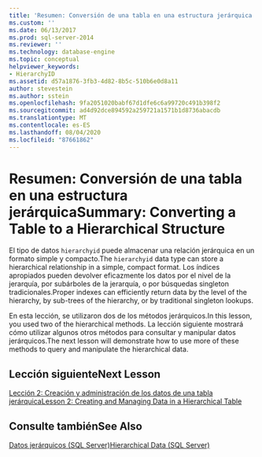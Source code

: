 ```yaml
---
title: 'Resumen: Conversión de una tabla en una estructura jerárquica | Microsoft Docs'
ms.custom: ''
ms.date: 06/13/2017
ms.prod: sql-server-2014
ms.reviewer: ''
ms.technology: database-engine
ms.topic: conceptual
helpviewer_keywords:
- HierarchyID
ms.assetid: d57a1876-3fb3-4d82-8b5c-510b6e0d8a11
author: stevestein
ms.author: sstein
ms.openlocfilehash: 9fa2051020babf67d1dfe6c6a99720c491b398f2
ms.sourcegitcommit: ad4d92dce894592a259721a1571b1d8736abacdb
ms.translationtype: MT
ms.contentlocale: es-ES
ms.lasthandoff: 08/04/2020
ms.locfileid: "87661862"
---
```

# <a name="summary-converting-a-table-to-a-hierarchical-structure"></a><span data-ttu-id="503c3-102">Resumen: Conversión de una tabla en una estructura jerárquica</span><span class="sxs-lookup"><span data-stu-id="503c3-102">Summary: Converting a Table to a Hierarchical Structure</span></span>
  <span data-ttu-id="503c3-103">El tipo de datos `hierarchyid` puede almacenar una relación jerárquica en un formato simple y compacto.</span><span class="sxs-lookup"><span data-stu-id="503c3-103">The `hierarchyid` data type can store a hierarchical relationship in a simple, compact format.</span></span> <span data-ttu-id="503c3-104">Los índices apropiados pueden devolver eficazmente los datos por el nivel de la jerarquía, por subárboles de la jerarquía, o por búsquedas singleton tradicionales.</span><span class="sxs-lookup"><span data-stu-id="503c3-104">Proper indexes can efficiently return data by the level of the hierarchy, by sub-trees of the hierarchy, or by traditional singleton lookups.</span></span>  
  
 <span data-ttu-id="503c3-105">En esta lección, se utilizaron dos de los métodos jerárquicos.</span><span class="sxs-lookup"><span data-stu-id="503c3-105">In this lesson, you used two of the hierarchical methods.</span></span> <span data-ttu-id="503c3-106">La lección siguiente mostrará cómo utilizar algunos otros métodos para consultar y manipular datos jerárquicos.</span><span class="sxs-lookup"><span data-stu-id="503c3-106">The next lesson will demonstrate how to use more of these methods to query and manipulate the hierarchical data.</span></span>  
  
## <a name="next-lesson"></a><span data-ttu-id="503c3-107">Lección siguiente</span><span class="sxs-lookup"><span data-stu-id="503c3-107">Next Lesson</span></span>  
 [<span data-ttu-id="503c3-108">Lección 2: Creación y administración de los datos de una tabla jerárquica</span><span class="sxs-lookup"><span data-stu-id="503c3-108">Lesson 2: Creating and Managing Data in a Hierarchical Table</span></span>](lesson-2-creating-and-managing-data-in-a-hierarchical-table.md)  
  
## <a name="see-also"></a><span data-ttu-id="503c3-109">Consulte también</span><span class="sxs-lookup"><span data-stu-id="503c3-109">See Also</span></span>  
 [<span data-ttu-id="503c3-110">Datos jerárquicos &#40;SQL Server&#41;</span><span class="sxs-lookup"><span data-stu-id="503c3-110">Hierarchical Data &#40;SQL Server&#41;</span></span>](../hierarchical-data-sql-server.md)  
  
  
